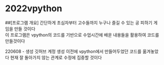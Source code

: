 # 2022vpython

##[프로그램 개요]
  간단하게 초심자부터 고수들까지 누구나 즐길 수 있는 공 피하기 게임을 만들 것이다  
  이 프로그램은 vpython의 코드를 기반으로 수업시간에 배운 내용들을 활용하여 코드를 만들것이다
  
  220608 - 생성
  깃허브 계정 생성 이전에 vpython에서 만들어두었던 코드를 옮겨놓았다
  현재 잘 돌아가지 않는 관계로 수정에 집중할 것이다
